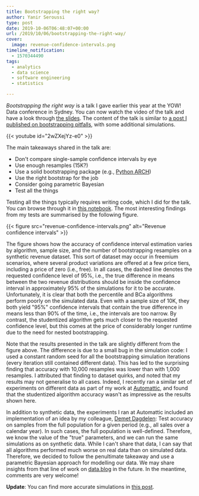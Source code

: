 ```yaml
---
title: Bootstrapping the right way?
author: Yanir Seroussi
type: post
date: 2019-10-06T06:48:07+00:00
url: /2019/10/06/bootstrapping-the-right-way/
cover:
  image: revenue-confidence-intervals.png
timeline_notification:
  - 1570344490
tags:
  - analytics
  - data science
  - software engineering
  - statistics

---
```

_Bootstrapping the right way_ is a talk I gave earlier this year at the YOW! Data conference in Sydney. You can now watch the video of the talk and have a look through [the slides][1]. The content of the talk is similar to [a post I published on bootstrapping pitfalls][2], with some additional simulations.

<p>
  {{< youtube id="2wZXejYz-e0" >}}
</p>

The main takeaways shared in the talk are:

  * Don't compare single-sample confidence intervals by eye
  * Use enough resamples (15K?)
  * Use a solid bootstrapping package (e.g., [Python ARCH][3])
  * Use the right bootstrap for the job
  * Consider going parametric Bayesian
  * Test all the things

Testing all the things typically requires writing code, which I did for the talk. You can browse through it in [this notebook][4]. The most interesting findings from my tests are summarised by the following figure.

{{< figure src="revenue-confidence-intervals.png" alt="Revenue confidence intervals" >}}

The figure shows how the accuracy of confidence interval estimation varies by algorithm, sample size, and the number of bootstrapping resamples on a synthetic revenue dataset. This sort of dataset may occur in freemium scenarios, where several product variations are offered at a few price tiers, including a price of zero (i.e., free). In all cases, the dashed line denotes the requested confidence level of 95%, i.e., the true difference in means between the two revenue distributions should be inside the confidence interval in approximately 95% of the simulations for it to be accurate. Unfortunately, it is clear that both the percentile and BCa algorithms perform poorly on the simulated data. Even with a sample size of 10K, they both yield "95%" confidence intervals that contain the true difference in means less than 90% of the time, i.e., the intervals are too narrow. By contrast, the studentized algorithm gets much closer to the requested confidence level, but this comes at the price of considerably longer runtime due to the need for nested bootstrapping.

Note that the results presented in the talk are slightly different from the figure above. The difference is due to a small bug in the simulation code: I used a constant random seed for all the bootstrapping simulation iterations (every iteration still contained different data). This has led to the surprising finding that accuracy with 10,000 resamples was lower than with 1,000 resamples. I attributed that finding to dataset quirks, and noted that my results may not generalise to all cases. Indeed, I recently ran a similar set of experiments on different data as part of my work at [Automattic][6], and found that the studentized algorithm accuracy wasn't as impressive as the results shown here.

In addition to synthetic data, the experiments I ran at Automattic included an implementation of an idea by my colleague, [Demet Dagdelen][7]: Test accuracy on samples from the full population for a given period (e.g., all sales over a calendar year). In such cases, the full population is well-defined. Therefore, we know the value of the "true" parameters, and we can run the same simulations as on synthetic data. While I can't share that data, I can say that all algorithms performed much worse on real data than on simulated data. Therefore, we decided to follow the penultimate takeaway and use a parametric Bayesian approach for modelling our data. We may share insights from that line of work on [data.blog][8] in the future. In the meantime, comments are very welcome!

**Update**: You can find more accurate simulations in [this post][9].

 [1]: https://yanirs.github.io/talks/bootstrapping-the-right-way/
 [2]: https://yanirseroussi.com/2019/01/08/hackers-beware-bootstrap-sampling-may-be-harmful/
 [3]: https://arch.readthedocs.io/
 [4]: https://github.com/yanirs/yanirs.github.io/blob/master/talks/bootstrapping-the-right-way/notebook.ipynb
 [6]: https://automattic.com/work-with-us/
 [7]: https://data.blog/author/dem0sh/
 [8]: https://data.blog
 [9]: https://yanirseroussi.com/2020/08/24/many-is-not-enough-counting-simulations-to-bootstrap-the-right-way/
